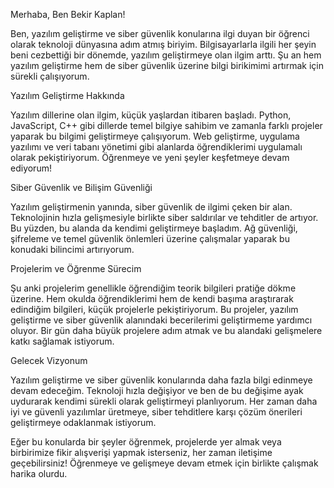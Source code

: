 Merhaba, Ben Bekir Kaplan!

Ben, yazılım geliştirme ve siber güvenlik konularına ilgi duyan bir öğrenci olarak teknoloji dünyasına adım atmış biriyim. Bilgisayarlarla ilgili her şeyin beni cezbettiği bir dönemde, yazılım geliştirmeye olan ilgim arttı. Şu an hem yazılım geliştirme hem de siber güvenlik üzerine bilgi birikimimi artırmak için sürekli çalışıyorum.

Yazılım Geliştirme Hakkında

Yazılım dillerine olan ilgim, küçük yaşlardan itibaren başladı. Python, JavaScript, C++ gibi dillerde temel bilgiye sahibim ve zamanla farklı projeler yaparak bu bilgimi geliştirmeye çalışıyorum. Web geliştirme, uygulama yazılımı ve veri tabanı yönetimi gibi alanlarda öğrendiklerimi uygulamalı olarak pekiştiriyorum. Öğrenmeye ve yeni şeyler keşfetmeye devam ediyorum!

Siber Güvenlik ve Bilişim Güvenliği

Yazılım geliştirmenin yanında, siber güvenlik de ilgimi çeken bir alan. Teknolojinin hızla gelişmesiyle birlikte siber saldırılar ve tehditler de artıyor. Bu yüzden, bu alanda da kendimi geliştirmeye başladım. Ağ güvenliği, şifreleme ve temel güvenlik önlemleri üzerine çalışmalar yaparak bu konudaki bilincimi artırıyorum.

Projelerim ve Öğrenme Sürecim

Şu anki projelerim genellikle öğrendiğim teorik bilgileri pratiğe dökme üzerine. Hem okulda öğrendiklerimi hem de kendi başıma araştırarak edindiğim bilgileri, küçük projelerle pekiştiriyorum. Bu projeler, yazılım geliştirme ve siber güvenlik alanındaki becerilerimi geliştirmeme yardımcı oluyor. Bir gün daha büyük projelere adım atmak ve bu alandaki gelişmelere katkı sağlamak istiyorum.

Gelecek Vizyonum

Yazılım geliştirme ve siber güvenlik konularında daha fazla bilgi edinmeye devam edeceğim. Teknoloji hızla değişiyor ve ben de bu değişime ayak uydurarak kendimi sürekli olarak geliştirmeyi planlıyorum. Her zaman daha iyi ve güvenli yazılımlar üretmeye, siber tehditlere karşı çözüm önerileri geliştirmeye odaklanmak istiyorum.

Eğer bu konularda bir şeyler öğrenmek, projelerde yer almak veya birbirimize fikir alışverişi yapmak isterseniz, her zaman iletişime geçebilirsiniz! Öğrenmeye ve gelişmeye devam etmek için birlikte çalışmak harika olurdu.

